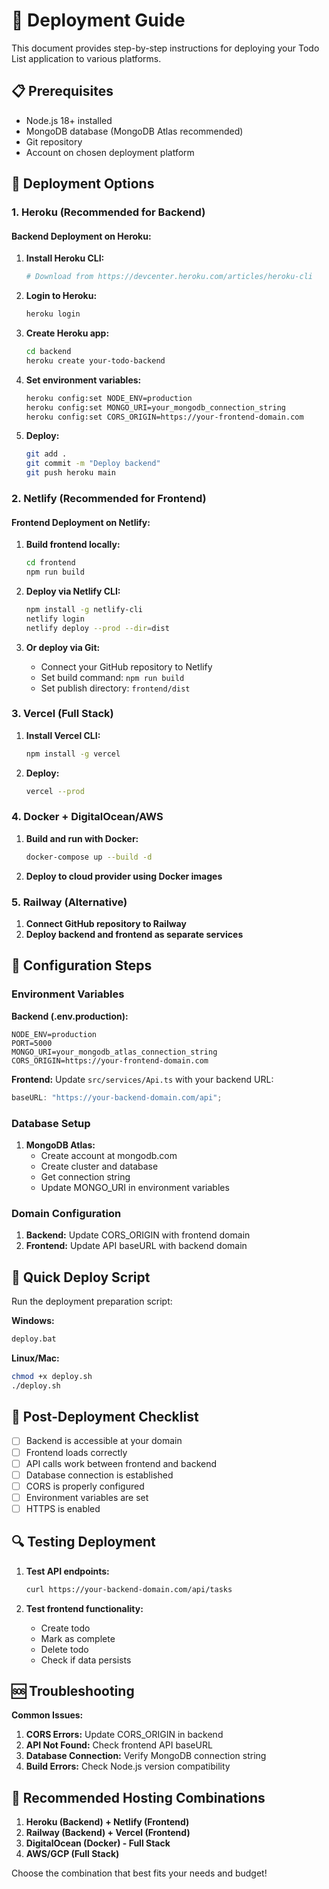 # 🚀 Deployment Guide

This document provides step-by-step instructions for deploying your Todo List application to various platforms.

## 📋 Prerequisites

- Node.js 18+ installed
- MongoDB database (MongoDB Atlas recommended)
- Git repository
- Account on chosen deployment platform

## 🎯 Deployment Options

### 1. **Heroku (Recommended for Backend)**

#### Backend Deployment on Heroku:

1. **Install Heroku CLI:**

   ```bash
   # Download from https://devcenter.heroku.com/articles/heroku-cli
   ```

2. **Login to Heroku:**

   ```bash
   heroku login
   ```

3. **Create Heroku app:**

   ```bash
   cd backend
   heroku create your-todo-backend
   ```

4. **Set environment variables:**

   ```bash
   heroku config:set NODE_ENV=production
   heroku config:set MONGO_URI=your_mongodb_connection_string
   heroku config:set CORS_ORIGIN=https://your-frontend-domain.com
   ```

5. **Deploy:**
   ```bash
   git add .
   git commit -m "Deploy backend"
   git push heroku main
   ```

### 2. **Netlify (Recommended for Frontend)**

#### Frontend Deployment on Netlify:

1. **Build frontend locally:**

   ```bash
   cd frontend
   npm run build
   ```

2. **Deploy via Netlify CLI:**

   ```bash
   npm install -g netlify-cli
   netlify login
   netlify deploy --prod --dir=dist
   ```

3. **Or deploy via Git:**
   - Connect your GitHub repository to Netlify
   - Set build command: `npm run build`
   - Set publish directory: `frontend/dist`

### 3. **Vercel (Full Stack)**

1. **Install Vercel CLI:**

   ```bash
   npm install -g vercel
   ```

2. **Deploy:**
   ```bash
   vercel --prod
   ```

### 4. **Docker + DigitalOcean/AWS**

1. **Build and run with Docker:**

   ```bash
   docker-compose up --build -d
   ```

2. **Deploy to cloud provider using Docker images**

### 5. **Railway (Alternative)**

1. **Connect GitHub repository to Railway**
2. **Deploy backend and frontend as separate services**

## 🔧 Configuration Steps

### Environment Variables

**Backend (.env.production):**

```env
NODE_ENV=production
PORT=5000
MONGO_URI=your_mongodb_atlas_connection_string
CORS_ORIGIN=https://your-frontend-domain.com
```

**Frontend:**
Update `src/services/Api.ts` with your backend URL:

```typescript
baseURL: "https://your-backend-domain.com/api";
```

### Database Setup

1. **MongoDB Atlas:**
   - Create account at mongodb.com
   - Create cluster and database
   - Get connection string
   - Update MONGO_URI in environment variables

### Domain Configuration

1. **Backend:** Update CORS_ORIGIN with frontend domain
2. **Frontend:** Update API baseURL with backend domain

## 🚦 Quick Deploy Script

Run the deployment preparation script:

**Windows:**

```bash
deploy.bat
```

**Linux/Mac:**

```bash
chmod +x deploy.sh
./deploy.sh
```

## 📝 Post-Deployment Checklist

- [ ] Backend is accessible at your domain
- [ ] Frontend loads correctly
- [ ] API calls work between frontend and backend
- [ ] Database connection is established
- [ ] CORS is properly configured
- [ ] Environment variables are set
- [ ] HTTPS is enabled

## 🔍 Testing Deployment

1. **Test API endpoints:**

   ```bash
   curl https://your-backend-domain.com/api/tasks
   ```

2. **Test frontend functionality:**
   - Create todo
   - Mark as complete
   - Delete todo
   - Check if data persists

## 🆘 Troubleshooting

**Common Issues:**

1. **CORS Errors:** Update CORS_ORIGIN in backend
2. **API Not Found:** Check frontend API baseURL
3. **Database Connection:** Verify MongoDB connection string
4. **Build Errors:** Check Node.js version compatibility

## 📱 Recommended Hosting Combinations

1. **Heroku (Backend) + Netlify (Frontend)**
2. **Railway (Backend) + Vercel (Frontend)**
3. **DigitalOcean (Docker) - Full Stack**
4. **AWS/GCP (Full Stack)**

Choose the combination that best fits your needs and budget!
